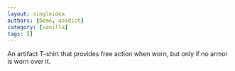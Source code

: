 ```yaml
---
layout: singleidea
authors: [Demo, aosdict]
category: [vanilla]
tags: []
---
```

An artifact T-shirt that provides free action when worn, but only if no armor is worn over it.
